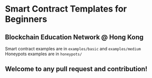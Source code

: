 # Smart Contract Templates for Beginners 
## Blockchain Education Network @ Hong Kong
Smart contract examples are in `examples/basic` and `examples/medium`
Honeypots examples are in `honeypots/`

## Welcome to any pull request and contribution!